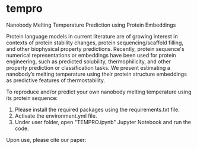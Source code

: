 # tempro
Nanobody Melting Temperature Prediction using Protein Embeddings

Protein language models in current literature are of growing interest in contexts of protein stability changes, protein sequencing/scaffold filling, and other biophysical property predictions. Recently, protein sequence's numerical representations or embeddings have been used for protein engineering, such as predicted solubility, thermophilicity, and other property prediction or classification tasks. We present estimating a nanobody’s melting temperature using their protein structure embeddings as predictive features of thermostability.

To reproduce and/or predict your own nanobody melting temperature using its protein sequence:
1) Please install the required packages using the requirements.txt file.
2) Activate the environment.yml file.
3) Under user folder, open "TEMPRO.ipynb" Jupyter Notebook and run the code.


Upon use, please cite our paper:
